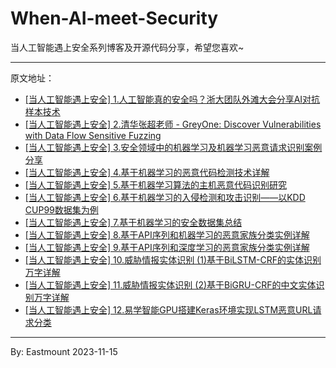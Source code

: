 # When-AI-meet-Security
当人工智能遇上安全系列博客及开源代码分享，希望您喜欢~

----

原文地址：
- [[当人工智能遇上安全] 1.人工智能真的安全吗？浙大团队外滩大会分享AI对抗样本技术](https://blog.csdn.net/Eastmount/article/details/120155174)
- [[当人工智能遇上安全] 2.清华张超老师 - GreyOne: Discover Vulnerabilities with Data Flow Sensitive Fuzzing](https://blog.csdn.net/Eastmount/article/details/120373920)
- [[当人工智能遇上安全] 3.安全领域中的机器学习及机器学习恶意请求识别案例分享](https://blog.csdn.net/Eastmount/article/details/120385407)
- [[当人工智能遇上安全] 4.基于机器学习的恶意代码检测技术详解](https://blog.csdn.net/Eastmount/article/details/120421043)
- [[当人工智能遇上安全] 5.基于机器学习算法的主机恶意代码识别研究](https://blog.csdn.net/Eastmount/article/details/120514813)
- [[当人工智能遇上安全] 6.基于机器学习的入侵检测和攻击识别——以KDD CUP99数据集为例](https://blog.csdn.net/Eastmount/article/details/120932747)
- [[当人工智能遇上安全] 7.基于机器学习的安全数据集总结](https://blog.csdn.net/Eastmount/article/details/123075469)
- [[当人工智能遇上安全] 8.基于API序列和机器学习的恶意家族分类实例详解](https://blog.csdn.net/Eastmount/article/details/132708001)
- [[当人工智能遇上安全] 9.基于API序列和深度学习的恶意家族分类实例详解](https://blog.csdn.net/Eastmount/article/details/132899780)
- [[当人工智能遇上安全] 10.威胁情报实体识别 (1)基于BiLSTM-CRF的实体识别万字详解](https://blog.csdn.net/Eastmount/article/details/134355040)
- [[当人工智能遇上安全] 11.威胁情报实体识别 (2)基于BiGRU-CRF的中文实体识别万字详解](https://blog.csdn.net/Eastmount/article/details/136062189)
- [[当人工智能遇上安全] 12.易学智能GPU搭建Keras环境实现LSTM恶意URL请求分类](https://blog.csdn.net/Eastmount/article/details/136218232)


---

By: Eastmount 2023-11-15
